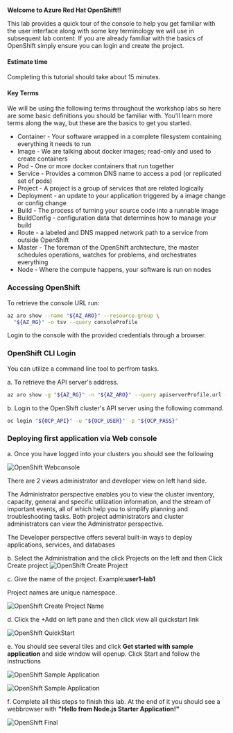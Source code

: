 **Welcome to Azure Red Hat OpenShift!!**

This lab provides a quick tour of the console to help you get familiar with the user interface along with some key terminology we will use in subsequent lab content. If you are already familiar with the basics of OpenShift simply ensure you can login and create the project.

#### Estimate time
Completing this tutorial should take about 15 minutes.

#### Key Terms
We will be using the following terms throughout the workshop labs so here are some basic definitions you should be familiar with. You'll learn more terms along the way, but these are the basics to get you started.

* Container - Your software wrapped in a complete filesystem containing everything it needs to run
* Image - We are talking about docker images; read-only and used to create containers
* Pod - One or more docker containers that run together
* Service - Provides a common DNS name to access a pod (or replicated set of pods)
* Project - A project is a group of services that are related logically
* Deployment - an update to your application triggered by a image change or config change
* Build - The process of turning your source code into a runnable image
* BuildConfig - configuration data that determines how to manage your build
* Route - a labeled and DNS mapped network path to a service from outside OpenShift
* Master - The foreman of the OpenShift architecture, the master schedules operations, watches for problems, and orchestrates everything
* Node - Where the compute happens, your software is run on nodes

### Accessing OpenShift

To retrieve the console URL run:

```bash
az aro show --name "${AZ_ARO}" --resource-group \
  "${AZ_RG}" -o tsv --query consoleProfile
```

Login to the console with the provided credentials through a browser.

### OpenShift CLI Login
You can utilize a command line tool to perfrom tasks.

a. To retrieve the API server's address.

```bash
az aro show -g "${AZ_RG}" -n "${AZ_ARO}" --query apiserverProfile.url -o tsv
```

b. Login to the OpenShift cluster's API server using the following command.

```bash
oc login "${OCP_API}" -u "${OCP_USER}" -p "${OCP_PASS}"
```
### Deploying first application via Web console
a. Once you have logged into your clusters you should see the following 

![OpenShift Webconsole](../Images/Lab1-Webconsole.png)

There are 2 views administrator and developer view on left hand side. 

The Administrator perspective enables you to view the cluster inventory, capacity, general and specific utilization information, and the stream of important events, all of which help you to simplify planning and troubleshooting tasks. Both project administrators and cluster administrators can view the Administrator perspective.

The Developer perspective offers several built-in ways to deploy applications, services, and databases

b. Select the Administration and the click Projects on the left and then Click Create project 
![OpenShift Create Project](../Images/Lab1-CreateProject.png)

c. Give the name of the project.
Example:**user1-lab1**

Project names are unique namespace.

![OpenShift Create Project Name](../Images/Lab1-CreateProject-name.png)

d. Click the +Add on left pane and then click view all quickstart link

![OpenShift QuickStart](../Images/Lab1-Quickstart.png)

e. You should see several tiles and click **Get started with sample application** and side window will openup. Click Start and follow the instructions

![OpenShift Sample Application](../Images/Lab1-SampleApplication.png)

![OpenShift Sample Application](../Images/Lab1-SampleApplication-start.png)

f. Complete all this steps to finish this lab. At the end of it you should see a webbrowser with **"Hello from Node.js Starter Application!"**

![OpenShift Final](../Images/Lab1-Final.gif)
